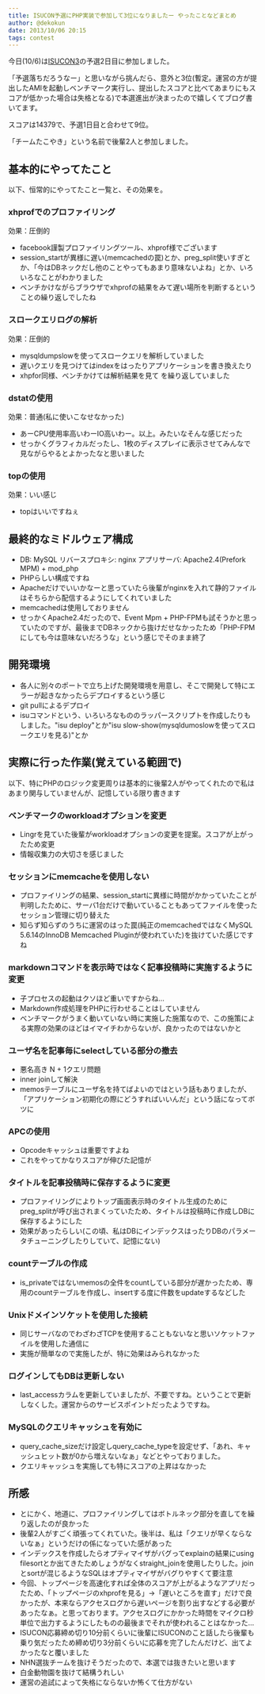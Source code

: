 ```yaml
---
title: ISUCON予選にPHP実装で参加して3位になりましたー やったことなどまとめ
author: @dekokun
date: 2013/10/06 20:15
tags: contest
---
```


今日(10/6)は[ISUCON3](http://isucon.net/)の予選2日目に参加しました。

「予選落ちだろうなー」と思いながら挑んだら、意外と3位(暫定。運営の方が提出したAMIを起動しベンチマーク実行し、提出したスコアと比べてあまりにもスコアが低かった場合は失格となる)で本選進出が決まったので嬉しくてブログ書いてます。

スコアは14379で、予選1日目と合わせて9位。

「チームたこやき」という名前で後輩2人と参加しました。

## 基本的にやってたこと

以下、恒常的にやってたこと一覧と、その効果を。

### xhprofでのプロファイリング

効果：圧倒的

- facebook謹製プロファイリングツール、xhprof様でございます
- session_startが異様に遅い(memcachedの罠)とか、preg_split使いすぎとか、「今はDBネックだし他のことやってもあまり意味ないよね」とか、いろいろなことがわかりました
- ベンチかけながらブラウザでxhprofの結果をみて遅い場所を判断するということの繰り返しでしたね

### スロークエリログの解析

効果：圧倒的

- mysqldumpslowを使ってスロークエリを解析していました
- 遅いクエリを見つけてはindexをはったりアプリケーションを書き換えたり
- xhpfor同様、ベンチかけては解析結果を見て を繰り返していました

### dstatの使用

効果：普通(私に使いこなせなかった)

- あーCPU使用率高いわーIO高いわー。以上。みたいなそんな感じだった
- せっかくグラフィカルだったし、1枚のディスプレイに表示させてみんなで見ながらやるとよかったなと思いました

### topの使用

効果：いい感じ

- topはいいですねぇ

## 最終的なミドルウェア構成

- DB: MySQL リバースプロキシ: nginx アプリサーバ: Apache2.4(Prefork MPM) + mod_php
- PHPらしい構成ですね
- Apacheだけでいいかなーと思っていたら後輩がnginxを入れて静的ファイルはそちらから配信するようにしてくれていました
- memcachedは使用しておりません
- せっかくApache2.4だったので、Event Mpm + PHP-FPMも試そうかと思っていたのですが、最後までDBネックから抜けだせなかったため「PHP-FPMにしても今は意味ないだろうな」という感じでそのまま終了

## 開発環境

- 各人に別々のポートで立ち上げた開発環境を用意し、そこで開発して特にエラーが起きなかったらデプロイするという感じ
- git pullによるデプロイ
- isuコマンドという、いろいろなもののラッパースクリプトを作成したりもしました。"isu deploy"とか"isu slow-show(mysqldumoslowを使ってスロークエリを見る)"とか

## 実際に行った作業(覚えている範囲で)

以下、特にPHPのロジック変更周りは基本的に後輩2人がやってくれたので私はあまり関与していませんが、記憶している限り書きます

### ベンチマークのworkloadオプションを変更

- Lingrを見ていた後輩がworkloadオプションの変更を提案。スコアが上がったため変更
- 情報収集力の大切さを感じました

### セッションにmemcacheを使用しない

- プロファイリングの結果、session_startに異様に時間がかかっていたことが判明したために、サーバ1台だけで動いていることもあってファイルを使ったセッション管理に切り替えた
- 知らず知らずのうちに運営のはった罠(純正のmemcachedではなくMySQL 5.6.14のInnoDB Memcached Pluginが使われていた)を抜けていた感じですね

### markdownコマンドを表示時ではなく記事投稿時に実施するように変更

- 子プロセスの起動はクソほど重いですからね…
- Markdown作成処理をPHPに行わせることはしていません
- ベンチマークがうまく動いていない時に実施した施策なので、この施策による実際の効果のほどはイマイチわからないが、良かったのではないかと

### ユーザ名を記事毎にselectしている部分の撤去

- 悪名高き N + 1クエリ問題
- inner joinして解決
- memosテーブルにユーザ名を持てばよいのではという話もありましたが、「アプリケーション初期化の際にどうすればいいんだ」という話になってボツに

### APCの使用

- Opcodeキャッシュは重要ですよね
- これをやってかなりスコアが伸びた記憶が

### タイトルを記事投稿時に保存するように変更

- プロファイリングによりトップ画面表示時のタイトル生成のためにpreg_splitが呼び出されまくっていたため、タイトルは投稿時に作成しDBに保存するようにした
- 効果があったらしい(この頃、私はDBにインデックスはったりDBのパラメータチューニングしたりしていて、記憶にない)

### countテーブルの作成

- is_privateではないmemosの全件をcountしている部分が遅かったため、専用のcountテーブルを作成し、insertする度に件数をupdateするなどした

### Unixドメインソケットを使用した接続

- 同じサーバなのでわざわざTCPを使用することもないなと思いソケットファイルを使用した通信に
- 実施が簡単なので実施したが、特に効果はみられなかった

### ログインしてもDBは更新しない

- last_accessカラムを更新していましたが、不要ですね。ということで更新しなくした。運営からのサービスポイントだったようですね。

### MySQLのクエリキャッシュを有効に

- query_cache_sizeだけ設定しquery_cache_typeを設定せず、「あれ、キャッシュヒット数が0から増えないなぁ」などとやっておりました。
- クエリキャッシュを実施しても特にスコアの上昇はなかった

## 所感

- とにかく、地道に、プロファイリングしてはボトルネック部分を直してを繰り返したのが良かった
- 後輩2人がすごく頑張ってくれていた。後半は、私は「クエリが早くならないなぁ」というだけの係になっていた感があった
- インデックスを作成したらオプティマイザがバグってexplainの結果にusing filesortとか出てきたためしょうがなくstraight_joinを使用したりした。joinとsortが混じるようなSQLはオプティマイザがバグりやすくて要注意
- 今回、トップページを高速化すれば全体のスコアが上がるようなアプリだったため、「トップページのxhprofを見る」->「遅いところを直す」だけで良かったが、本来ならアクセスログから遅いページを割り出すなどする必要があったなぁ。と思っております。アクセスログにかかった時間をマイクロ秒単位で出力するようにしたものの最後までそれが使われることはなかった…
- ISUCON応募締め切り10分前くらいに後輩にISUCONのこと話したら後輩も乗り気だったため締め切り3分前くらいに応募を完了したんだけど、出てよかったなと覆いました
- NHN選抜チームを抜けそうだったので、本選では抜きたいと思います
- 白金動物園を抜けて結構うれしい
- 運営の追試によって失格にならないか怖くて仕方がない

